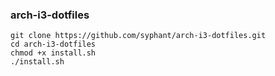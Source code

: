 ### arch-i3-dotfiles
```
git clone https://github.com/syphant/arch-i3-dotfiles.git
cd arch-i3-dotfiles
chmod +x install.sh
./install.sh
```
